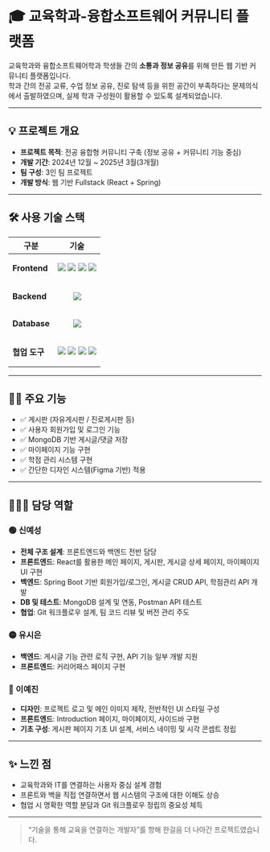 # 🎓 교육학과-융합소프트웨어 커뮤니티 플랫폼

교육학과와 융합소프트웨어학과 학생들 간의 **소통과 정보 공유**를 위해 만든 웹 기반 커뮤니티 플랫폼입니다.  
학과 간의 전공 교류, 수업 정보 공유, 진로 탐색 등을 위한 공간이 부족하다는 문제의식에서 출발하였으며, 실제 학과 구성원이 활용할 수 있도록 설계되었습니다.

---

## 💡 프로젝트 개요

- **프로젝트 목적**: 전공 융합형 커뮤니티 구축 (정보 공유 + 커뮤니티 기능 중심)
- **개발 기간**: 2024년 12월 ~ 2025년 3월(3개월) 
- **팀 구성**: 3인 팀 프로젝트
- **개발 방식**: 웹 기반 Fullstack (React + Spring)

---

## 🛠 사용 기술 스택

| 구분 | 기술 |
|------|------|
| **Frontend** | <p align="center"> <img src="https://img.shields.io/badge/React-61DAFB?style=flat-square&logo=react&logoColor=black" /> <img src="https://img.shields.io/badge/HTML5-E34F26?style=flat-square&logo=html5&logoColor=white" /> <img src="https://img.shields.io/badge/CSS3-1572B6?style=flat-square&logo=css3&logoColor=white" /> <img src="https://img.shields.io/badge/JavaScript-F7DF1E?style=flat-square&logo=javascript&logoColor=black" /> </p> |
| **Backend** | <p align="center"> <img src="https://img.shields.io/badge/Spring_Boot-6DB33F?style=flat-square&logo=springboot&logoColor=white" /> </p> |
| **Database** | <p align="center"> <img src="https://img.shields.io/badge/MongoDB-47A248?style=flat-square&logo=mongodb&logoColor=white" /> </p> |
| **협업 도구** | <p align="center"> <img src="https://img.shields.io/badge/Git-F05032?style=flat-square&logo=git&logoColor=white" /> <img src="https://img.shields.io/badge/GitHub-181717?style=flat-square&logo=github&logoColor=white" /> <img src="https://img.shields.io/badge/Slack-4A154B?style=flat-square&logo=slack&logoColor=white" /> <img src="https://img.shields.io/badge/Figma-F24E1E?style=flat-square&logo=figma&logoColor=white" /> </p> |


---

## 🙋‍♀️ 주요 기능

- ✅ 게시판 (자유게시판 / 진로게시판 등)
- ✅ 사용자 회원가입 및 로그인 기능
- ✅ MongoDB 기반 게시글/댓글 저장
- ✅ 마이페이지 기능 구현
- ✅ 학점 관리 시스템 구현
- ✅ 간단한 디자인 시스템(Figma 기반) 적용

---

## 👩🏻‍💻 담당 역할

### 🟢 신예성
- **전체 구조 설계**: 프론트엔드와 백엔드 전반 담당
- **프론트엔드**: React를 활용한 메인 페이지, 게시판, 게시글 상세 페이지, 마이페이지 UI 구현
- **백엔드**: Spring Boot 기반 회원가입/로그인, 게시글 CRUD API, 학점관리 API 개발
- **DB 및 테스트**: MongoDB 설계 및 연동, Postman API 테스트
- **협업**: Git 워크플로우 설계, 팀 코드 리뷰 및 버전 관리 주도

### 🟡 유시은
- **백엔드**: 게시글 기능 관련 로직 구현, API 기능 일부 개발 지원
- **프론트엔드**: 커리어패스 페이지 구현

### 🔵 이예진
- **디자인**: 프로젝트 로고 및 메인 이미지 제작, 전반적인 UI 스타일 구성
- **프론트엔드**: Introduction 페이지, 마이페이지, 사이드바 구현
- **기초 구성**: 게시판 페이지 기초 UI 설계, 서비스 네이밍 및 시각 콘셉트 정립


---

## ✨ 느낀 점

- 교육학과와 IT를 연결하는 사용자 중심 설계 경험
- 프론트와 백을 직접 연결하면서 웹 시스템의 구조에 대한 이해도 상승
- 협업 시 명확한 역할 분담과 Git 워크플로우 정립의 중요성 체득

---

> “기술을 통해 교육을 연결하는 개발자”를 향해 한걸음 더 나아간 프로젝트였습니다.
